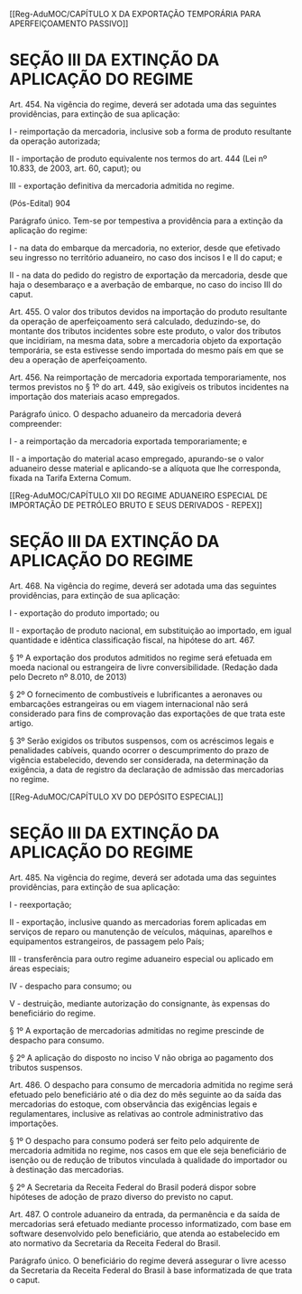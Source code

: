 [[Reg-AduMOC/CAPÍTULO X DA EXPORTAÇÃO TEMPORÁRIA PARA APERFEIÇOAMENTO PASSIVO]]

# SEÇÃO III DA EXTINÇÃO DA APLICAÇÃO DO REGIME

Art. 454. Na vigência do regime, deverá ser adotada uma das
seguintes providências, para extinção de sua aplicação:

I - reimportação da mercadoria, inclusive sob a forma de
produto resultante da operação autorizada;

II - importação de produto equivalente nos termos do art.
444 (Lei nº 10.833, de 2003, art. 60, caput); ou

III - exportação definitiva da mercadoria admitida no regime.

(Pós-Edital)    904

Parágrafo único. Tem-se por tempestiva a providência para
a extinção da aplicação do regime:

I - na data do embarque da mercadoria, no exterior, desde
que efetivado seu ingresso no território aduaneiro, no caso
dos incisos I e II do caput; e

II - na data do pedido do registro de exportação da
mercadoria, desde que haja o desembaraço e a averbação de
embarque, no caso do inciso III do caput.

Art. 455. O valor dos tributos devidos na importação do
produto resultante da operação de aperfeiçoamento será
calculado, deduzindo-se, do montante dos tributos
incidentes sobre este produto, o valor dos tributos que
incidiriam, na mesma data, sobre a mercadoria objeto da
exportação temporária, se esta estivesse sendo importada
do mesmo país em que se deu a operação de
aperfeiçoamento.

Art. 456. Na reimportação de mercadoria exportada
temporariamente, nos termos previstos no § 1º do art. 449,
são exigíveis os tributos incidentes na importação dos
materiais acaso empregados.

Parágrafo único. O despacho aduaneiro da mercadoria
deverá compreender:

I - a reimportação da mercadoria exportada
temporariamente; e

II - a importação do material acaso empregado, apurando-se
o valor aduaneiro desse material e aplicando-se a alíquota
que lhe corresponda, fixada na Tarifa Externa Comum.[[Reg-AduMOC/CAPÍTULO XII DO REGIME ADUANEIRO ESPECIAL DE IMPORTAÇÃO DE PETRÓLEO BRUTO E SEUS DERIVADOS - REPEX]]

# SEÇÃO III DA EXTINÇÃO DA APLICAÇÃO DO REGIME

Art. 468. Na vigência do regime, deverá ser adotada uma das
seguintes providências, para extinção de sua aplicação:

I - exportação do produto importado; ou

II - exportação de produto nacional, em substituição ao
importado, em igual quantidade e idêntica classificação
fiscal, na hipótese do art. 467.

§ 1º A exportação dos produtos admitidos no regime será
efetuada em moeda nacional ou estrangeira de livre
conversibilidade. (Redação dada pelo Decreto nº 8.010, de
2013)

§ 2º O fornecimento de combustíveis e lubrificantes a
aeronaves ou embarcações estrangeiras ou em viagem
internacional não será considerado para fins de
comprovação das exportações de que trata este artigo.

§ 3º Serão exigidos os tributos suspensos, com os acréscimos
legais e penalidades cabíveis, quando ocorrer o
descumprimento do prazo de vigência estabelecido,
devendo ser considerada, na determinação da exigência, a
data de registro da declaração de admissão das mercadorias
no regime.[[Reg-AduMOC/CAPÍTULO XV DO DEPÓSITO ESPECIAL]]

# SEÇÃO III DA EXTINÇÃO DA APLICAÇÃO DO REGIME

Art. 485. Na vigência do regime, deverá ser adotada uma das
seguintes providências, para extinção de sua aplicação:

I - reexportação;

II - exportação, inclusive quando as mercadorias forem
aplicadas em serviços de reparo ou manutenção de veículos,
máquinas, aparelhos e equipamentos estrangeiros, de
passagem pelo País;

III - transferência para outro regime aduaneiro especial ou
aplicado em áreas especiais;

IV - despacho para consumo; ou

V - destruição, mediante autorização do consignante, às
expensas do beneficiário do regime.

§ 1º A exportação de mercadorias admitidas no regime
prescinde de despacho para consumo.

§ 2º A aplicação do disposto no inciso V não obriga ao
pagamento dos tributos suspensos.

Art. 486. O despacho para consumo de mercadoria admitida
no regime será efetuado pelo beneficiário até o dia dez do
mês seguinte ao da saída das mercadorias do estoque, com
observância das exigências legais e regulamentares, inclusive
as relativas ao controle administrativo das importações.

§ 1º O despacho para consumo poderá ser feito pelo
adquirente de mercadoria admitida no regime, nos casos em
que ele seja beneficiário de isenção ou de redução de
tributos vinculada à qualidade do importador ou à
destinação das mercadorias.

§ 2º A Secretaria da Receita Federal do Brasil poderá dispor
sobre hipóteses de adoção de prazo diverso do previsto no
caput.

Art. 487. O controle aduaneiro da entrada, da permanência
e da saída de mercadorias será efetuado mediante processo
informatizado, com base em software desenvolvido pelo
beneficiário, que atenda ao estabelecido em ato normativo
da Secretaria da Receita Federal do Brasil.

Parágrafo único. O beneficiário do regime deverá assegurar
o livre acesso da Secretaria da Receita Federal do Brasil à
base informatizada de que trata o caput.
